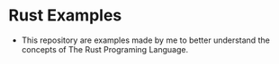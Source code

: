 # Rust Examples
- This repository are examples made by me to better understand the concepts of The Rust Programing Language.
